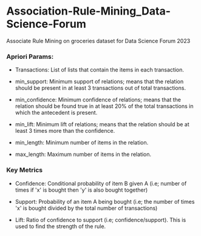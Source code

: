 # Association-Rule-Mining_Data-Science-Forum
Associate Rule Mining on groceries dataset for Data Science Forum 2023

### Apriori Params:
- Transactions: List of lists that contain the items in each transaction.

- min_support: Minimum support of relations; means that the relation should be present in at least 3 transactions out of total transactions.

- min_confidence: Minimum confidence of relations; means that the relation should be found true in at least 20% of the total transactions in which the antecedent is present.

- min_lift: Minimum lift of relations; means that the relation should be at least 3 times more than the confidence.

- min_length: Minimum number of items in the relation.

- max_length: Maximum number of items in the relation.


### Key Metrics
* Confidence: Conditional probability of item B given A (i.e; number of times if 'x' is bought then 'y' is also bought together)

* Support: Probability of an item A being bought (i.e; the number of times 'x' is bought divided by the total number of transactions)

* Lift: Ratio of confidence to support (i.e; confidence/support). This is used to find the strength of the rule.
